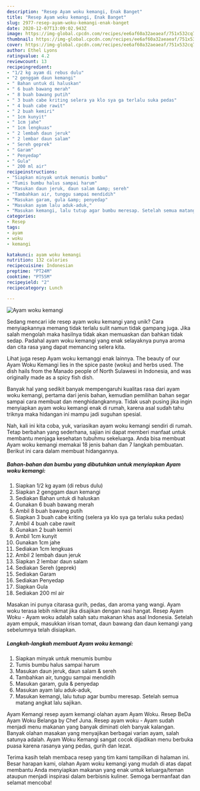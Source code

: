 ```yaml
---
description: "Resep Ayam woku kemangi, Enak Banget"
title: "Resep Ayam woku kemangi, Enak Banget"
slug: 2977-resep-ayam-woku-kemangi-enak-banget
date: 2020-12-07T13:09:02.943Z
image: https://img-global.cpcdn.com/recipes/ee6af60a32aeaeaf/751x532cq70/ayam-woku-kemangi-foto-resep-utama.jpg
thumbnail: https://img-global.cpcdn.com/recipes/ee6af60a32aeaeaf/751x532cq70/ayam-woku-kemangi-foto-resep-utama.jpg
cover: https://img-global.cpcdn.com/recipes/ee6af60a32aeaeaf/751x532cq70/ayam-woku-kemangi-foto-resep-utama.jpg
author: Ethel Lyons
ratingvalue: 4.2
reviewcount: 13
recipeingredient:
- "1/2 kg ayam di rebus dulu"
- "2 genggam daun kemangi"
- " Bahan untuk di haluskan"
- " 6 buah bawang merah"
- " 8 buah bawang putih"
- " 3 buah cabe kriting selera ya klo sya ga terlalu suka pedas"
- " 4 buah cabe rawit"
- " 2 buah kemiri"
- " 1cm kunyit"
- " 1cm jahe"
- " 1cm lengkuas"
- " 2 lembah daun jeruk"
- " 2 lembar daun salam"
- " Sereh geprek"
- " Garam"
- " Penyedap"
- " Gula"
- " 200 ml air"
recipeinstructions:
- "Siapkan minyak untuk menumis bumbu"
- "Tumis bumbu halus sampai harum"
- "Masukan daun jeruk, daun salam &amp; sereh"
- "Tambahkan air, tunggu sampai mendidih"
- "Masukan garam, gula &amp; penyedap"
- "Masukan ayam lalu aduk-aduk,"
- "Masukan kemangi, lalu tutup agar bumbu meresap. Setelah semua matang angkat lalu sajikan."
categories:
- Resep
tags:
- ayam
- woku
- kemangi

katakunci: ayam woku kemangi 
nutrition: 132 calories
recipecuisine: Indonesian
preptime: "PT24M"
cooktime: "PT55M"
recipeyield: "2"
recipecategory: Lunch

---
```



![Ayam woku kemangi](https://img-global.cpcdn.com/recipes/ee6af60a32aeaeaf/751x532cq70/ayam-woku-kemangi-foto-resep-utama.jpg)

Sedang mencari ide resep ayam woku kemangi yang unik? Cara menyiapkannya memang tidak terlalu sulit namun tidak gampang juga. Jika salah mengolah maka hasilnya tidak akan memuaskan dan bahkan tidak sedap. Padahal ayam woku kemangi yang enak selayaknya punya aroma dan cita rasa yang dapat memancing selera kita.

Lihat juga resep Ayam woku kemanggi enak lainnya. The beauty of our Ayam Woku Kemangi lies in the spice paste (woku) and herbs used. The dish hails from the Manado people of North Sulawesi in Indonesia, and was originally made as a spicy fish dish.

Banyak hal yang sedikit banyak mempengaruhi kualitas rasa dari ayam woku kemangi, pertama dari jenis bahan, kemudian pemilihan bahan segar sampai cara membuat dan menghidangkannya. Tidak usah pusing jika ingin menyiapkan ayam woku kemangi enak di rumah, karena asal sudah tahu triknya maka hidangan ini mampu jadi suguhan spesial.


Nah, kali ini kita coba, yuk, variasikan ayam woku kemangi sendiri di rumah. Tetap berbahan yang sederhana, sajian ini dapat memberi manfaat untuk membantu menjaga kesehatan tubuhmu sekeluarga. Anda bisa membuat Ayam woku kemangi memakai 18 jenis bahan dan 7 langkah pembuatan. Berikut ini cara dalam membuat hidangannya.

<!--inarticleads1-->

##### Bahan-bahan dan bumbu yang dibutuhkan untuk menyiapkan Ayam woku kemangi:

1. Siapkan 1/2 kg ayam (di rebus dulu)
1. Siapkan 2 genggam daun kemangi
1. Sediakan  Bahan untuk di haluskan
1. Gunakan  6 buah bawang merah
1. Ambil  8 buah bawang putih
1. Siapkan  3 buah cabe kriting (selera ya klo sya ga terlalu suka pedas)
1. Ambil  4 buah cabe rawit
1. Gunakan  2 buah kemiri
1. Ambil  1cm kunyit
1. Gunakan  1cm jahe
1. Sediakan  1cm lengkuas
1. Ambil  2 lembah daun jeruk
1. Siapkan  2 lembar daun salam
1. Sediakan  Sereh (geprek)
1. Sediakan  Garam
1. Sediakan  Penyedap
1. Siapkan  Gula
1. Sediakan  200 ml air


Masakan ini punya citarasa gurih, pedas, dan aroma yang wangi. Ayam woku terasa lebih nikmat jika disajikan dengan nasi hangat. Resep Ayam Woku - Ayam woku adalah salah satu makanan khas asal Indonesia. Setelah ayam empuk, masukkan irisan tomat, daun bawang dan daun kemangi yang sebelumnya telah disiapkan. 

<!--inarticleads2-->

##### Langkah-langkah membuat Ayam woku kemangi:

1. Siapkan minyak untuk menumis bumbu
1. Tumis bumbu halus sampai harum
1. Masukan daun jeruk, daun salam &amp; sereh
1. Tambahkan air, tunggu sampai mendidih
1. Masukan garam, gula &amp; penyedap
1. Masukan ayam lalu aduk-aduk,
1. Masukan kemangi, lalu tutup agar bumbu meresap. Setelah semua matang angkat lalu sajikan.


Ayam Kemangi resep ayam kemangi olahan ayam Ayam Woku. Resep BeDa Ayam Woku Belanga by Chef Juna. Resep ayam woku - Ayam sudah menjadi menu makanan yang banyak diminati oleh banyak kalangan. Banyak olahan masakan yang menyajikan berbagai varian ayam, salah satunya adalah. Ayam Woku Kemangi sangat cocok dijadikan menu berbuka puasa karena rasanya yang pedas, gurih dan lezat. 

Terima kasih telah membaca resep yang tim kami tampilkan di halaman ini. Besar harapan kami, olahan Ayam woku kemangi yang mudah di atas dapat membantu Anda menyiapkan makanan yang enak untuk keluarga/teman ataupun menjadi inspirasi dalam berbisnis kuliner. Semoga bermanfaat dan selamat mencoba!
